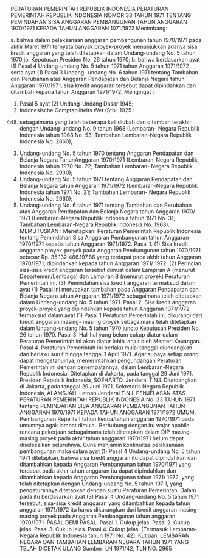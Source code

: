  PERATURAN PEMERINTAH REPUBLIK INDONESIA PERATURAN PEMERINTAH REPUBLIK INDONESIA NOMOR 33 TAHUN 1971 TENTANG PEMINDAHAN SISA ANGGARAN PEMBANGUNAN TAHUN ANGGARAN 1970/1971 KEPADA TAHUN ANGGARAN 1071/1972
Menimbang:

a. bahwa dalam pelaksanaan anggaran pembangunan tahun 1970/1971 pada akhir Maret 1971 ternyata banyak proyek-proyek menunjukkan adanya sisa kredit anggaran yang telah ditetapkan dalam Undang-undang No. 5 tahun 1970 jo. Keputusan Presiden No. 26 tahun 1970;
b. bahwa berdasarkan ayat (1) Pasal 4 Undang-undang No. 5 tahun 1971 tahun Anggaran 1971/1972 serta ayat (1) Pasal 3 Undang- undang No. 6 tahun 1971 tentang Tambahan dan Perubahan atas Anggaran Pendapatan dan Belanja Negara tahun Anggaran 1970/1971, sisa kredit anggaran tersebut dapat dipindahkan dan ditambah kepada tahun Anggaran 1971/1972.
Mengingat :

1. Pasal 5 ayat (2) Undang-Undang Dasar 1945;
2. Indonesische Comptabiliteits Wet (Stbl. 1925.:
448) sebagaimana yang telah beberapa kali diubah dan ditambah terakhir dengan Undang-undang No. 9 tahun 1968 (Lembaran- Negara Republik Indonesia tahun 1968 No. 53; Tambahan Lembaran-Negara Republik Indonesia No. 2860);
3. Undang-undang No. 5 tahun 1970 tentang Anggaran Pendapatan dan Belanja Negara TahunAnggaran 1970/1971 (Lembaran-Negara Republik Indonesia tahun 1970 No. 22; Tambahan Lembaran- Negara Republik Indonesia No. 2930);
4. Undang-undang No. 5 tahun 1971 tentang Anggaran Pendapatan dan Belanja Negara tahun Anggaran 1971/1972 (Lembaran-Negara Republik Indonesia tahun 1971 No. 21; Tambahan Lembaran- Negara Republik Indonesia No. 2960);
5. Undang-undang No. 6 tahun 1971 tentang Tambahan dan Perubahan atas Anggaran Pendapatan dan Belanja Negara tahun Anggaran 1970/ 1971 (Lembaran-Negara Republik Indonesia tahun 1971 No. 31; Tambahan Lembaran-Negara Republik Indonesia No. 1963).
MEMUTUSKAN :
 Menetapkan: Peraturan Pemerintah Republik Indonesia tentang Pemindahan Sisa Anggaran Pembangunan tahun Anggaran 1970/1971 kepada tahun Anggaran 1971/1972. Pasal 1.
(1) Sisa kredit anggaran proyek-proyek pada Anggaran Pembangunan tahun 1970/1971 sebesar Rp. 35.132.466.197,86 yang terdapat pada akhir tahun Anggaran 1970/1971, dipindahkan kepada tahun Anggaran 1971/ 1972.
(2) Perincian sisa-sisa kredit anggaran tersebut dimuat dalam Lampiran A (menurut Departemen/Lembaga) dan Lampiran B (menurut proyek) Peraturan Pemerintah ini.
(3) Pemindahan sisa kredit anggaran termaksud dalam ayat (1) Pasal ini merupakan tambahan pada Anggaran Pendapatan dan Belanja Negara tahun Anggaran 1971/1972 sebagaimana telah ditetapkan dalam Undang-undang No. 5 tahun 1971. Pasal 2. Sisa kredit anggaran proyek-proyek yang dipindahkan kepada tahun Anggaran 1971/1972 termaksud dalam ayat (1) Pasal 1 Peraturan Pemerintah ini, dikurangi dari kredit anggaran masing- masing proyek sebagaimana telah ditetapkan dalam Undang-undang No. 5 tahun 1970 juncto Keputusan Presiden No. 26 tahun 1970. Pasal 3. Hal-hal yang belum cukup diatur dalam Peraturan Pemerintah ini akan diatur lebih lanjut oleh Menteri Keuangan. Pasal 4. Peraturan Pemerintah ini berlaku mulai tanggal diundangkan dan berlaku surut hingga tanggal 1 April 1971. Agar supaya setiap orang dapat mengetahuinya, memerintahkan pengundangan Peraturan Pemerintah ini dengan penempatannya, dalam Lembaran-Negara Republik Indonesia. Ditetapkan di Jakarta, pada tanggal 29 Juni 1971. Presiden Republik Indonesia, SOEHARTO. Jenderal T.N.I. Diundangkan di Jakarta, pada tanggal 29 Juni 1971. Sekretaris Negara Republik Indonesia, ALAMSJAH. Letnan Jenderal T.N.I. PENJELASAN ATAS PERATURAN PEMERINTAH REPUBLIK INDONESIA No. 33 TAHUN 1971 tentang PEMINDAHAN SISA ANGGARAN PEMBANGUNAN TAHUN ANGGARAN 1970/1971 KEPADA TAHUN ANGGARAN 1971/1972 UMUM. Pembangunan Repelita I tahun kedua/tahun anggaran 1970/1971 pada umumnya agak lambat dimulai. Berhubung dengan itu wajar apabila rencana pekerjaan sebagaimana telah ditetapkan dalam DIP masing-masing proyek pada akhir tahun anggaran 1970/1971 belum dapat diselesaikan seluruhnya. Guna menjamin kontinuitas pelaksanaan pembangunan maka dalam ayat (1) Pasal 4 Undang-undang No. 5 tahun 1971 ditetapkan, bahwa sisa kredit anggaran itu dapat dipindahkan dan ditambahkan kepada Anggaran Pembangunan tahun 1970/1971 yang terdapat pada akhir tahun anggaran itu dapat dipindahkan dan ditambahkan kepada Anggaran Pembangunan tahun 1971/ 1972, yang telah ditetapkan dengan Undang-undang No. 5 tahun 197 1, yang pengaturannya ditetapkan dengan suatu Peraturan Pemerintah. Dalam pada itu berdasarkan ayat (3) Pasal 4 Undang-undang No. 5 tahun 1971 tersebut, sisa-sisa kredit anggaran yang ditambahkan kepada tahun anggaran 1971/1972 itu harus dikurangkan dari kredit anggaran masing-masing proyek pada Anggaran Pembangunan tahun anggaran 1970/1971. PASAL DEMI PASAL. Pasal 1. Cukup jelas. Pasal 2. Cukup jelas. Pasal 3. Cukup jelas. Pasal 4. Cukup jelas. (Termasuk Lembaran-Negara Republik Indonesia tahun 1971 No. 42). Kutipan: LEMBARAN NEGARA DAN TAMBAHAN LEMBARAN NEGARA TAHUN 1971 YANG TELAH DICETAK ULANG Sumber: LN 1971/42; TLN NO. 2965